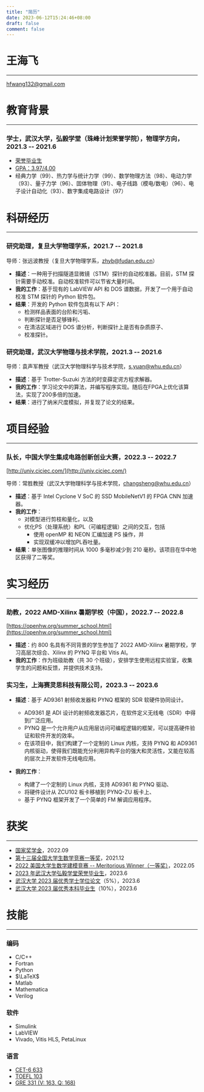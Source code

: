 ```yaml
---
title: "简历"
date: 2023-06-12T15:24:46+08:00
draft: false
comment: false
---
```


# 王海飞
---
hfwang132@gmail.com

# 教育背景
---

### 学士，武汉大学，弘毅学堂（珠峰计划荣誉学院），物理学方向，2021.3 -- 2021.6

- [荣誉毕业生](docs/Honor_Graduate.pdf)
- [GPA：3.97/4.00](docs/transcript-Haifei_Wang.pdf)
- 经典力学（99）、热力学与统计力学（99）、数学物理方法（98）、电动力学（93）、量子力学（96）、固体物理（91）、电子线路（模电/数电）（96）、电子设计自动化（93）、数字集成电路设计（97）

# 科研经历
---

### 研究助理，复旦大学物理学系，2021.7 -- 2021.8

导师：张远波教授（复旦大学物理学系，zhyb@fudan.edu.cn）

- **描述**：一种用于扫描隧道显微镜（STM）探针的自动校准器。目前，STM 探针需要手动校准。自动校准软件可以节省大量时间。
- **我的工作**：基于现有的 LabVIEW API 和 DOS 谱数据，开发了一个用于自动校准 STM 探针的 Python 软件包。
- **结果**：开发的 Python 软件包具有以下 API：
    - 检测样品表面的台阶和污垢、
    - 判断探针是否足够锋利、
    - 在清洁区域进行 DOS 谱分析，判断探针上是否有杂质原子、
    - 校准探针。

### 研究助理，武汉大学物理与技术学院，2021.3 -- 2021.6

导师：袁声军教授（武汉大学物理科学与技术学院，s.yuan@whu.edu.cn）

- **描述**：基于 Trotter-Suzuki 方法的时变薛定谔方程求解器。
- **我的工作**：学习论文中的算法，并编写程序实现。随后在FPGA上优化该算法，实现了200多倍的加速。
- **结果**：进行了纳米尺度模拟，并复现了论文的结果。

# 项目经验
---

### 队长，中国大学生集成电路创新创业大赛，2022.3 -- 2022.7

[http://univ.ciciec.com/](http://univ.ciciec.com/)

导师：常胜教授（武汉大学物理科学与技术学院，changsheng@whu.edu.cn）

- **描述**：基于 Intel Cyclone V SoC 的 SSD MobileNetV1 的 FPGA CNN 加速器。
- **我的工作**：
    - 对模型进行剪枝和量化，以及
    - 优化PS（处理系统）和PL（可编程逻辑）之间的交互，包括
        - 使用 openMP 和 NEON 汇编加速 PS 操作，并
        - 实现双缓冲以增加PL吞吐量。
- **结果**：单张图像的推理时间从 1000 多毫秒减少到 210 毫秒。该项目在华中地区获得了二等奖。

# 实习经历
---

### 助教，2022 AMD-Xilinx 暑期学校（中国），2022.7 -- 2022.8

[https://openhw.org/summer_school.html](https://openhw.org/summer_school.html)

- **描述**：约 800 名具有不同背景的学生参加了 2022 AMD-Xilinx 暑期学校，学习高层次综合、Xilinx 的 PYNQ 平台和 Vitis AI。
- **我的工作**：作为班级助教（共 30 个班级），安排学生使用远程实验室，收集学生的问题和反馈，并提供技术支持。

### 实习生，上海赛灵思科技有限公司，2023.3 -- 2023.6

- **描述**：基于 AD9361 射频收发器和 PYNQ 框架的 SDR 软硬件协同设计。
    - AD9361 是 ADI 设计的射频收发器芯片，在软件定义无线电（SDR）中得到广泛应用。
    - PYNQ 是一个允许用户从应用层访问可编程逻辑的框架，可以提高硬件验证和软件开发的效率。
    - 在该项目中，我们构建了一个定制的 Linux 内核，支持 PYNQ 和 AD9361 内核驱动，使得我们既能充分利用异构平台的强大和灵活性，又能在较高的层次上开发软件无线电应用。

- **我的工作**：
    - 构建了一个定制的 Linux 内核，支持 AD9361 和 PYNQ 驱动、
    - 将硬件设计从 ZCU102 板卡移植到 PYNQ-ZU 板卡上、
    - 基于 PYNQ 框架开发了一个简单的 FM 解调应用程序。

# 获奖
---

- [国家奖学金](docs/MOE-National_Scholarship.pdf)，2022.09
- [第十三届全国大学生数学竞赛一等奖](docs/2021-math-1st-prize.pdf)，2021.12
- [2022 美国大学生数学建模竞赛 -- Meritorious Winner（一等奖）](docs/ICM-Meritorious_Winner_2022.pdf)，2022.05
- [2023 年武汉大学弘毅学堂荣誉毕业生](docs/Honor_Graduate.pdf)，2023.6
- [武汉大学 2023 届优秀学士学位论文](docs/Outstanding_Thesis.pdf)（5%），2023.6
- [武汉大学 2023 届优秀本科毕业生](docs/Outstanding_Graduate.pdf)（10%），2023.6

# 技能
---

### 编码

- C/C++
- Fortran
- Python
- $\LaTeX$
- Matlab
- Mathematica
- Verilog

### 软件

- Simulink
- LabVIEW
- Vivado, Vitis HLS, PetaLinux

### 语言

- [CET-6 633](docs/CET-6.pdf)
- [TOEFL 103](docs/TOEFL-Haifei_Wang.pdf)
- [GRE 331 (V: 163, Q: 168)](docs/GRE-Haifei_Wang.pdf)